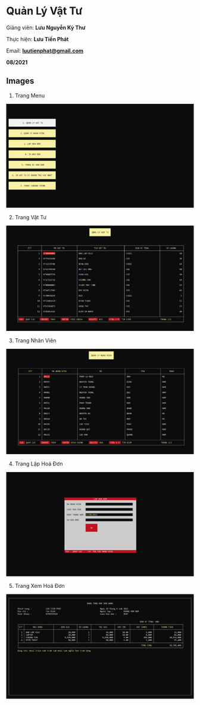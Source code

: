 # Quản Lý Vật Tư

Giảng viên: **Lưu Nguyễn Kỳ Thư**

Thực hiện: **Lưu Tiến Phát**

Email: **luutienphat@gmail.com**

**08/2021**

## Images

1. Trang Menu

  ![Menu_Page](https://github.com/luutienphat/QuanLyVatTu/blob/master/Images/Menu-Page.png?raw=true)
  
2. Trang Vật Tư
  
  ![Product_Page](https://github.com/luutienphat/QuanLyVatTu/blob/master/Images/Product-Page.png?raw=true)
  
3. Trang Nhân Viên

  ![Employee_Page](https://github.com/luutienphat/QuanLyVatTu/blob/master/Images/Employee-Page.png?raw=true)
  
4. Trang Lập Hoá Đơn

  ![Make_Invoice_Page](https://github.com/luutienphat/QuanLyVatTu/blob/master/Images/Make-Invoice-Page.png?raw=true)
  
5. Trang Xem Hoá Đơn

  ![Show_Invoice_Page](https://github.com/luutienphat/QuanLyVatTu/blob/master/Images/Show-Invoice-Page.png?raw=true)

